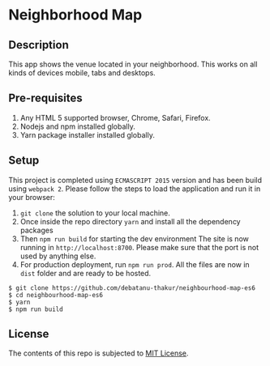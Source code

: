 # Neighborhood Map
## Description
This app shows the venue located in your neighborhood. This works on all kinds of devices mobile, tabs and desktops.
## Pre-requisites
1. Any HTML 5 supported browser, Chrome, Safari, Firefox.
2. Nodejs and npm installed globally.
3. Yarn package installer installed globally.
## Setup
This project is completed using `ECMASCRIPT 2015` version and has been build using `webpack 2`.
Please follow the steps to load the application and run it in your browser:
1. `git clone` the solution to your local machine. 
2. Once inside the repo directory `yarn` and install all the dependency packages
3. Then `npm run build` for starting the dev environment
The site is now running in `http://localhost:8700`. Please make sure that the port is not used by anything else.
4. For production deployment, run `npm run prod`. All the files are now in `dist` folder and are ready to be hosted.
```
$ git clone https://github.com/debatanu-thakur/neighbourhood-map-es6
$ cd neighbourhood-map-es6
$ yarn
$ npm run build
```
## License
The contents of this repo is subjected to [MIT License](https://github.com/debatanu-thakur/license-store/blob/master/mit_license.txt).